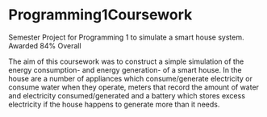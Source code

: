 # Programming1Coursework
Semester Project for Programming 1 to simulate a smart house system. Awarded 84% Overall

The aim of this coursework was to construct a simple simulation of the energy consumption- and energy generation- of a smart house. In the house are a number of appliances which consume/generate electricity or consume water when they operate, meters that record the amount of water and electricity consumed/generated and a battery which stores excess electricity if the house happens to generate more than it needs.
